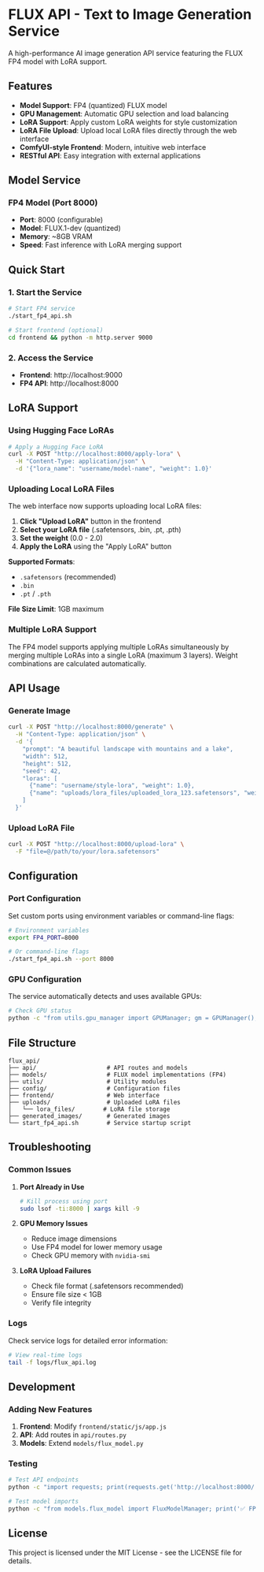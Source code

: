 # FLUX API - Text to Image Generation Service

A high-performance AI image generation API service featuring the FLUX FP4 model with LoRA support.

## Features

- **Model Support**: FP4 (quantized) FLUX model
- **GPU Management**: Automatic GPU selection and load balancing
- **LoRA Support**: Apply custom LoRA weights for style customization
- **LoRA File Upload**: Upload local LoRA files directly through the web interface
- **ComfyUI-style Frontend**: Modern, intuitive web interface
- **RESTful API**: Easy integration with external applications

## Model Service

### FP4 Model (Port 8000)
- **Port**: 8000 (configurable)
- **Model**: FLUX.1-dev (quantized)
- **Memory**: ~8GB VRAM
- **Speed**: Fast inference with LoRA merging support


## Quick Start

### 1. Start the Service

```bash
# Start FP4 service
./start_fp4_api.sh

# Start frontend (optional)
cd frontend && python -m http.server 9000
```

### 2. Access the Service

- **Frontend**: http://localhost:9000
- **FP4 API**: http://localhost:8000

## LoRA Support

### Using Hugging Face LoRAs

```bash
# Apply a Hugging Face LoRA
curl -X POST "http://localhost:8000/apply-lora" \
  -H "Content-Type: application/json" \
  -d '{"lora_name": "username/model-name", "weight": 1.0}'
```

### Uploading Local LoRA Files

The web interface now supports uploading local LoRA files:

1. **Click "Upload LoRA"** button in the frontend
2. **Select your LoRA file** (.safetensors, .bin, .pt, .pth)
3. **Set the weight** (0.0 - 2.0)
4. **Apply the LoRA** using the "Apply LoRA" button

**Supported Formats**:
- `.safetensors` (recommended)
- `.bin`
- `.pt` / `.pth`

**File Size Limit**: 1GB maximum

### Multiple LoRA Support

The FP4 model supports applying multiple LoRAs simultaneously by merging multiple LoRAs into a single LoRA (maximum 3 layers). Weight combinations are calculated automatically.

## API Usage

### Generate Image

```bash
curl -X POST "http://localhost:8000/generate" \
  -H "Content-Type: application/json" \
  -d '{
    "prompt": "A beautiful landscape with mountains and a lake",
    "width": 512,
    "height": 512,
    "seed": 42,
    "loras": [
      {"name": "username/style-lora", "weight": 1.0},
      {"name": "uploads/lora_files/uploaded_lora_123.safetensors", "weight": 0.8}
    ]
  }'
```

### Upload LoRA File

```bash
curl -X POST "http://localhost:8000/upload-lora" \
  -F "file=@/path/to/your/lora.safetensors"
```

## Configuration

### Port Configuration

Set custom ports using environment variables or command-line flags:

```bash
# Environment variables
export FP4_PORT=8000

# Or command-line flags
./start_fp4_api.sh --port 8000
```

### GPU Configuration

The service automatically detects and uses available GPUs:

```bash
# Check GPU status
python -c "from utils.gpu_manager import GPUManager; gm = GPUManager(); print(gm.get_gpu_info())"
```

## File Structure

```
flux_api/
├── api/                    # API routes and models
├── models/                 # FLUX model implementations (FP4)
├── utils/                  # Utility modules
├── config/                 # Configuration files
├── frontend/               # Web interface
├── uploads/                # Uploaded LoRA files
│   └── lora_files/        # LoRA file storage
├── generated_images/       # Generated images
└── start_fp4_api.sh        # Service startup script
```

## Troubleshooting

### Common Issues

1. **Port Already in Use**
   ```bash
   # Kill process using port
   sudo lsof -ti:8000 | xargs kill -9
   ```

2. **GPU Memory Issues**
   - Reduce image dimensions
   - Use FP4 model for lower memory usage
   - Check GPU memory with `nvidia-smi`

3. **LoRA Upload Failures**
   - Check file format (.safetensors recommended)
   - Ensure file size < 1GB
   - Verify file integrity

### Logs

Check service logs for detailed error information:

```bash
# View real-time logs
tail -f logs/flux_api.log
```

## Development

### Adding New Features

1. **Frontend**: Modify `frontend/static/js/app.js`
2. **API**: Add routes in `api/routes.py`
3. **Models**: Extend `models/flux_model.py`

### Testing

```bash
# Test API endpoints
python -c "import requests; print(requests.get('http://localhost:8000/').json())"

# Test model imports
python -c "from models.flux_model import FluxModelManager; print('✅ FP4 model imports successfully')"
```

## License

This project is licensed under the MIT License - see the LICENSE file for details.